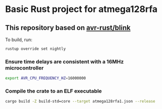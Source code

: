 # Basic Rust project for atmega128rfa

## This repository based on [avr-rust/blink](https://github.com/avr-rust/blink)

To build, run:

```bash
rustup override set nightly
```

### Ensure time delays are consistent with a 16MHz microcontroller

```bash
export AVR_CPU_FREQUENCY_HZ=16000000
```

### Compile the crate to an ELF executable

```bash
cargo build -Z build-std=core --target atmega128rfa1.json --release
```
